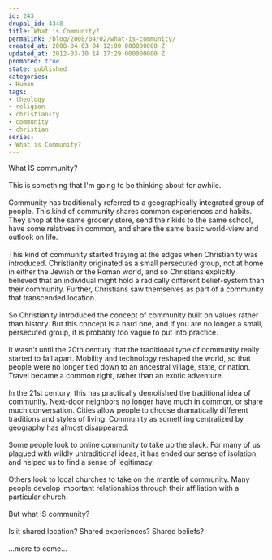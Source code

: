 ```yaml
---
id: 243
drupal_id: 4348
title: What is Community?
permalink: /blog/2008/04/02/what-is-community/
created_at: 2008-04-03 04:12:00.000000000 Z
updated_at: 2012-03-10 14:17:29.000000000 Z
promoted: true
state: published
categories:
- Human
tags:
- theology
- religion
- christianity
- community
- christian
series:
- What is Community?
---
```

What IS community?<br /><br />This is something that I'm going to be thinking about for awhile.<br /><br />Community has traditionally referred to a geographically integrated group of people. This kind of community shares common experiences and habits. They shop at the same grocery store, send their kids to the same school, have some relatives in common, and share the same basic world-view and outlook on life.<br /><br />This kind of community started fraying at the edges when Christianity was introduced. Christianity originated as a small persecuted group, not at home in either the Jewish or the Roman world, and so Christians explicitly believed that an individual might hold a radically different belief-system than their community. Further, Christians saw themselves as part of a community that transcended location.<br /><br />So Christianity introduced the concept of community built on values rather than history. But this concept is a hard one, and if you are no longer a small, persecuted group, it is probably too vague to put into practice.<br /><br />It wasn't until the 20th century that the traditional type of community really started to fall apart. Mobility and technology reshaped the world, so that people were no longer tied down to an ancestral village, state, or nation. Travel became a common right, rather than an exotic adventure.<br /><br />In the 21st century, this has practically demolished the traditional idea of community. Next-door neighbors no longer have much in common, or share much conversation. Cities allow people to choose dramatically different traditions and styles of living. Community as something centralized by geography has almost disappeared.<br /><br />Some people look to online community to take up the slack. For many of us plagued with wildly untraditional ideas, it has ended our sense of isolation, and helped us to find a sense of legitimacy.<br /><br />Others look to local churches to take on the mantle of community. Many people develop important relationships through their affiliation with a particular church.<br /><br />But what IS community?<br /><br />Is it shared location? Shared experiences? Shared beliefs?<br /><br />...more to come...
